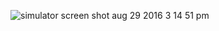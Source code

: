 ![simulator screen shot aug 29 2016 3 14 51 pm](https://cloud.githubusercontent.com/assets/18044565/18047659/9d28af8e-6dfb-11e6-8f99-b0b8c2163145.png)
